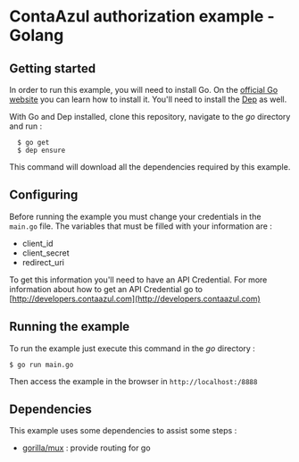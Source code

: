 # ContaAzul authorization example - Golang

## Getting started

In order to run this example, you will need to install Go. On the [official Go website](https://golang.org/) you can learn how to install it.
You'll need to install the [Dep](https://github.com/golang/dep) as well.

With Go and Dep installed, clone this repository, navigate to the _go_ directory and run :

```
  $ go get
  $ dep ensure
```

This command will download all the dependencies required by this example.

## Configuring

Before running the example you must change your credentials in the `main.go` file.
The variables that must be filled with your information are :

 - client_id
 - client_secret
 - redirect_uri

To get this information you'll need to have an API Credential.
For more information about how to get an API Credential go to [http://developers.contaazul.com](http://developers.contaazul.com)

## Running the example

To run the example just execute this command in the _go_ directory :

`$ go run main.go`

Then access the example in the browser in `http://localhost:/8888`

## Dependencies

This example uses some dependencies to assist some steps :

  - [gorilla/mux](https://github.com/gorilla/mux) : provide routing for go
